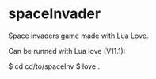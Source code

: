 # spaceInvader
Space invaders game made with Lua Love.

Can be runned with Lua love (V11.1):

$ cd cd/to/spaceInv
$ love .
